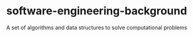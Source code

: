 software-engineering-background
===============================

A set of algorithms and data structures to solve computational problems
